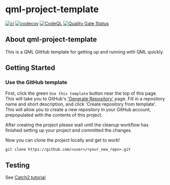 # qml-project-template

[![ci](https://github.com/FaZeRs/qml-project-template/actions/workflows/ci.yml/badge.svg)](https://github.com/FaZeRs/qml-project-template/actions/workflows/ci.yml)
[![codecov](https://codecov.io/gh/FaZeRs/qml-project-template/branch/main/graph/badge.svg)](https://codecov.io/gh/FaZeRs/qml-project-template)
[![CodeQL](https://github.com/FaZeRs/qml-project-template/actions/workflows/codeql-analysis.yml/badge.svg)](https://github.com/FaZeRs/qml-project-template/actions/workflows/codeql-analysis.yml)
[![Quality Gate Status](https://sonarcloud.io/api/project_badges/measure?project=FaZeRs_qt-project-template&metric=alert_status)](https://sonarcloud.io/summary/new_code?id=FaZeRs_qt-project-template)

## About qml-project-template

This is a QML GitHub template for getting up and running with QML quickly.

## Getting Started

### Use the GitHub template
First, click the green `Use this template` button near the top of this page.
This will take you to GitHub's ['Generate Repository'](https://github.com/FaZeRs/qml-project-template/generate)
page.
Fill in a repository name and short description, and click 'Create repository from template'.
This will allow you to create a new repository in your GitHub account,
prepopulated with the contents of this project.

After creating the project please wait until the cleanup workflow has finished 
setting up your project and committed the changes.

Now you can clone the project locally and get to work!

    git clone https://github.com/<user>/<your_new_repo>.git

## Testing

See [Catch2 tutorial](https://github.com/catchorg/Catch2/blob/master/docs/tutorial.md)

